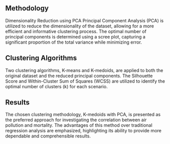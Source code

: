 ## Methodology
Dimensionality Reduction using PCA
Principal Component Analysis (PCA) is utilized to reduce the dimensionality of the dataset, allowing for a more efficient and informative clustering process. The optimal number of principal components is determined using a scree plot, capturing a significant proportion of the total variance while minimizing error.

## Clustering Algorithms
Two clustering algorithms, K-means and K-medoids, are applied to both the original dataset and the reduced principal components. The Silhouette Score and Within-Cluster Sum of Squares (WCSS) are utilized to identify the optimal number of clusters (k) for each scenario.

## Results
The chosen clustering methodology, K-medoids with PCA, is presented as the preferred approach for investigating the correlation between air pollution and mortality. The advantages of this method over traditional regression analysis are emphasized, highlighting its ability to provide more dependable and comprehensible results.
